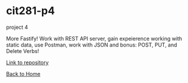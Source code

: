 # cit281-p4
project 4

More Fastify! Work with REST API server, gain expeierence working with static data, use Postman, work with JSON and bonus: POST, PUT, and Delete Verbs!

[Link to repository](https://github.com/adalinew/cit281-p4)

[Back to Home](https://adalinew.github.io/CIT-281/)
